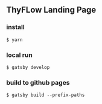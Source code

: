 ThyFLow  Landing Page
----------------------------



### install

```
$ yarn
```

### local run


```
$ gatsby develop
```

### build to github pages


```
$ gatsby build --prefix-paths
```




